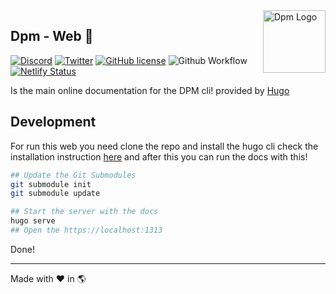 <img src="https://avatars.githubusercontent.com/u/97813425" align="right" alt="Dpm Logo" width="100">

## Dpm - Web :sauropod:

[![Discord](https://img.shields.io/discord/932381618851692565?label=Discord&logo=discord&logoColor=white)](https://discord.gg/Um27YPJKud)
[![Twitter](https://img.shields.io/twitter/follow/dpm_land?label=Dpm%20Land&style=social)](https://twitter.com/intent/follow?screen_name=dpm_land)
[![GitHub license](https://img.shields.io/github/license/dpmland/draco?label=License)](./LICENSE)
![Github Workflow](https://img.shields.io/github/workflow/status/dpmland/draco/CI)
[![Netlify Status](https://api.netlify.com/api/v1/badges/4a7ad75f-3780-4529-980b-792a4d31e863/deploy-status)](https://app.netlify.com/sites/dpmland-docs/deploys)

Is the main online documentation for the DPM cli! provided by
[Hugo](https://gohugo.io)

## Development

For run this web you need clone the repo and install the hugo cli check the
installation instruction [here](https://gohugo.io/getting-started/installing/)
and after this you can run the docs with this!

```sh
## Update the Git Submodules
git submodule init
git submodule update

## Start the server with the docs
hugo serve
## Open the https://localhost:1313
```

Done!

---

Made with :heart: in :earth_americas:
